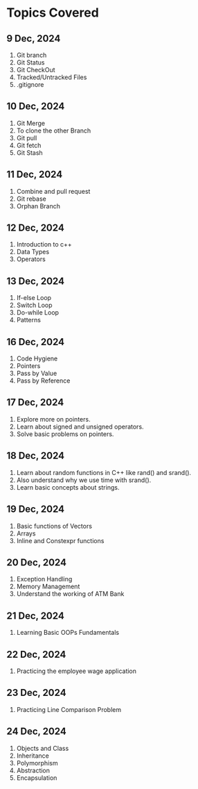 # Topics Covered

## 9 Dec, 2024
1. Git branch  
2. Git Status  
3. Git CheckOut  
4. Tracked/Untracked Files  
5. .gitignore  

## 10 Dec, 2024
1. Git Merge  
2. To clone the other Branch  
3. Git pull  
4. Git fetch  
5. Git Stash  

## 11 Dec, 2024
1. Combine and pull request  
2. Git rebase  
3. Orphan Branch

## 12 Dec, 2024
1. Introduction to c++
2. Data Types
3. Operators

## 13 Dec, 2024
1. If-else Loop
2. Switch Loop
3. Do-while Loop
4. Patterns

## 16 Dec, 2024
1. Code Hygiene
2. Pointers
3. Pass by Value
4. Pass by Reference  
                 
## 17 Dec, 2024
1. Explore more on pointers.
2. Learn about signed and unsigned operators.
3. Solve basic problems on pointers.               

## 18 Dec, 2024
1. Learn about random functions in C++ like rand() and srand().
2. Also understand why we use time with srand().
3. Learn basic concepts about strings.

## 19 Dec, 2024
1. Basic functions of Vectors
2. Arrays
3. Inline and Constexpr functions

## 20 Dec, 2024
1. Exception Handling
2. Memory Management
3. Understand the working of ATM Bank

## 21 Dec, 2024
1. Learning Basic OOPs Fundamentals

## 22 Dec, 2024
1. Practicing the employee wage application

## 23 Dec, 2024
1. Practicing Line Comparison Problem

## 24 Dec, 2024
1. Objects and Class
2. Inheritance
3. Polymorphism
4. Abstraction
5. Encapsulation
